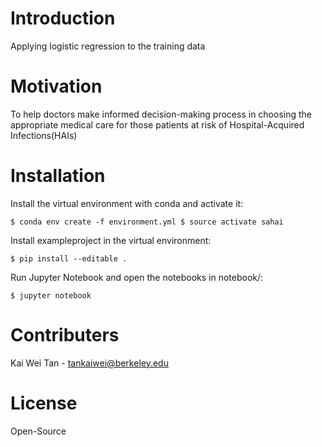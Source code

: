 # Introduction

Applying logistic regression to the training data

# Motivation

To help doctors make informed decision-making process in choosing the appropriate medical care for those patients at risk of Hospital-Acquired Infections(HAIs)

# Installation

Install the virtual environment with conda and activate it:

`$ conda env create -f environment.yml
$ source activate sahai`

Install exampleproject in the virtual environment:

`$ pip install --editable .`

Run Jupyter Notebook and open the notebooks in notebook/:

`$ jupyter notebook`

# Contributers
Kai Wei Tan - tankaiwei@berkeley.edu

# License
Open-Source
